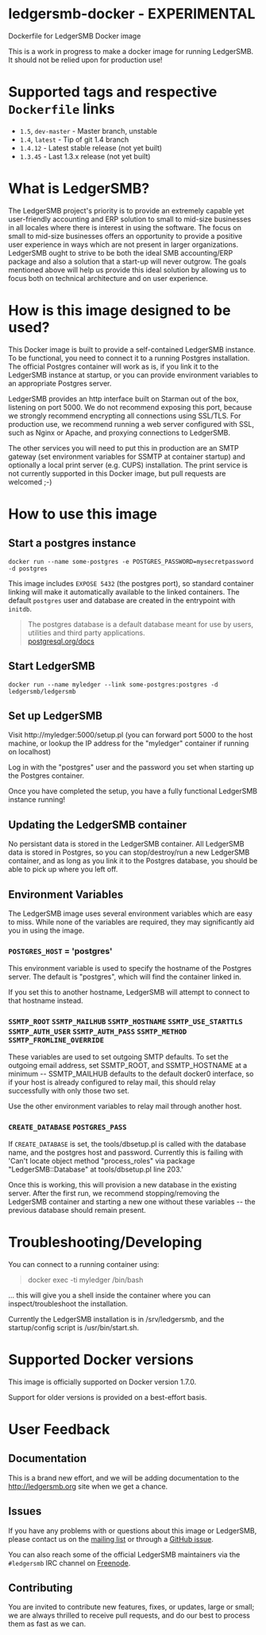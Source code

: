 # ledgersmb-docker - EXPERIMENTAL
Dockerfile for LedgerSMB Docker image

This is a work in progress to make a docker image for running LedgerSMB. It should not be relied upon for production use!

# Supported tags and respective `Dockerfile` links

-	`1.5`, `dev-master` - Master branch, unstable
- `1.4`, `latest` - Tip of git 1.4 branch
- `1.4.12` - Latest stable release (not yet built)
- `1.3.45` - Last 1.3.x release (not yet built)


# What is LedgerSMB?
The LedgerSMB project's priority is to provide an extremely capable yet user-friendly accounting and ERP solution to small to mid-size businesses in all locales where there is interest in using the software. The focus on small to mid-size businesses offers an opportunity to provide a positive user experience in ways which are not present in larger organizations. LedgerSMB ought to strive to be both the ideal SMB accounting/ERP package and also a solution that a start-up will never outgrow. The goals mentioned above will help us provide this ideal solution by allowing us to focus both on technical architecture and on user experience.


# How is this image designed to be used?

This Docker image is built to provide a self-contained LedgerSMB instance. To be functional, you need to connect it to a running Postgres installation. The official Postgres container will work as is, if you link it to the LedgerSMB instance at startup, or you can provide environment variables to an appropriate Postgres server.

LedgerSMB provides an http interface built on Starman out of the box, listening on port 5000. We do not recommend exposing this port, because we strongly recommend encrypting all connections using SSL/TLS. For production use, we recommend running a web server configured with SSL, such as Nginx or Apache, and proxying connections to LedgerSMB.

The other services you will need to put this in production are an SMTP gateway (set environment variables for SSMTP at container startup) and optionally a local print server (e.g. CUPS) installation. The print service is not currently supported in this Docker image, but pull requests are welcomed ;-)


# How to use this image

## Start a postgres instance

	docker run --name some-postgres -e POSTGRES_PASSWORD=mysecretpassword -d postgres

This image includes `EXPOSE 5432` (the postgres port), so standard container linking will make it automatically available to the linked containers. The default `postgres` user and database are created in the entrypoint with `initdb`.

> The postgres database is a default database meant for use by users, utilities and third party applications.  
> [postgresql.org/docs](http://www.postgresql.org/docs/9.3/interactive/app-initdb.html)

## Start LedgerSMB

	docker run --name myledger --link some-postgres:postgres -d ledgersmb/ledgersmb

## Set up LedgerSMB

Visit http://myledger:5000/setup.pl (you can forward port 5000 to the host machine, or lookup the IP address for the "myledger" container if running on localhost)

Log in with the "postgres" user and the password you set when starting up the Postgres container.

Once you have completed the setup, you have a fully functional LedgerSMB instance running!

## Updating the LedgerSMB container

No persistant data is stored in the LedgerSMB container. All LedgerSMB data is stored in Postgres, so you can stop/destroy/run a new LedgerSMB container, and as long as you link it to the Postgres database, you should be able to pick up where you left off.

## Environment Variables

The LedgerSMB image uses several environment variables which are easy to miss. While none of the variables are required, they may significantly aid you in using the image.

### `POSTGRES_HOST` = 'postgres'

This environment variable is used to specify the hostname of the Postgres server. The default is "postgres", which will find the container linked in.

If you set this to another hostname, LedgerSMB will attempt to connect to that hostname instead.

### `SSMTP_ROOT` `SSMTP_MAILHUB` `SSMTP_HOSTNAME` `SSMTP_USE_STARTTLS` `SSMTP_AUTH_USER` `SSMTP_AUTH_PASS` `SSMTP_METHOD` `SSMTP_FROMLINE_OVERRIDE`

These variables are used to set outgoing SMTP defaults. To set the outgoing email address, set SSMTP_ROOT, and SSMTP_HOSTNAME at a minimum -- SSMTP_MAILHUB defaults to the default docker0 interface, so if your host is already configured to relay mail, this should relay successfully with only those two set.

Use the other environment variables to relay mail through another host.

### `CREATE_DATABASE` `POSTGRES_PASS`

If `CREATE_DATABASE` is set, the tools/dbsetup.pl is called with the database name, and the postgres host and password. Currently this is failing with 'Can't locate object method "process_roles" via package "LedgerSMB::Database" at tools/dbsetup.pl line 203.'

Once this is working, this will provision a new database in the existing server. After the first run, we recommend stopping/removing the LedgerSMB container and starting a new one without these variables -- the previous database should remain present.

# Troubleshooting/Developing

You can connect to a running container using:

> docker exec -ti myledger /bin/bash

... this will give you a shell inside the container where you can inspect/troubleshoot the installation.

Currently the LedgerSMB installation is in /srv/ledgersmb, and the startup/config script is /usr/bin/start.sh.


# Supported Docker versions

This image is officially supported on Docker version 1.7.0.

Support for older versions is provided on a best-effort basis.

# User Feedback

## Documentation

This is a brand new effort, and we will be adding documentation to the http://ledgersmb.org site when we get a chance.

## Issues

If you have any problems with or questions about this image or LedgerSMB, please contact us on the [mailing list](http://ledgersmb.org/topic/support/mailing-lists-rss-and-nntp-feeds) or through a [GitHub issue](https://github.com/ledgersmb/ledgersmb-docker/issues).

You can also reach some of the official LedgerSMB maintainers via the `#ledgersmb` IRC channel on [Freenode](https://freenode.net).

## Contributing

You are invited to contribute new features, fixes, or updates, large or small; we are always thrilled to receive pull requests, and do our best to process them as fast as we can.
